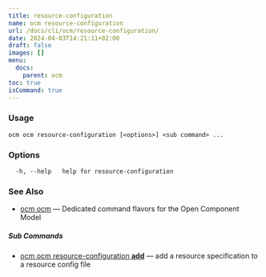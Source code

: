 ```yaml
---
title: resource-configuration
name: ocm resource-configuration
url: /docs/cli/ocm/resource-configuration/
date: 2024-04-03T14:21:11+02:00
draft: false
images: []
menu:
  docs:
    parent: ocm
toc: true
isCommand: true
---
```

### Usage

```
ocm ocm resource-configuration [<options>] <sub command> ...
```

### Options

```
  -h, --help   help for resource-configuration
```

### See Also

* [ocm ocm](/docs/cli/cli)	 &mdash; Dedicated command flavors for the Open Component Model


##### Sub Commands

* [ocm ocm resource-configuration <b>add</b>](/docs/cli/cli/resource-configuration/add)	 &mdash; add a resource specification to a resource config file

